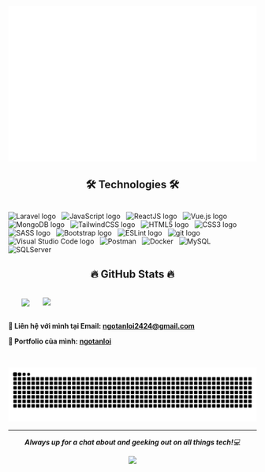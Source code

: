 <!-- Trungquandev -->
<a href="#" target="_blank">
  <img src="svg/ngotanloi.svg" width="1200" alt="NgoTanLoi01" />
</a>

<h2 align="center">🛠 Technologies 🛠</h2>
<br>
<!-- https://simpleicons.org/ -->
<span><img src="https://img.shields.io/badge/Laravel-282C34?logo=laravel&logoColor=E4003A" alt="Laravel logo" title="Laravel" height="25" /></span>
&nbsp;
<span><img src="https://img.shields.io/badge/JavaScript-282C34?logo=javascript&logoColor=F7DF1E" alt="JavaScript logo" title="JavaScript" height="25" /></span>
&nbsp;
<span><img src="https://img.shields.io/badge/ReactJS-282C34?logo=react&logoColor=61DAFB" alt="ReactJS logo" title="ReactJS" height="25" /></span>
&nbsp;
<span><img src="https://img.shields.io/badge/Vue.js-282C34?logo=vue.js&logoColor=4FC08D" alt="Vue.js logo" title="Vue.js" height="25" /></span>
&nbsp;
<span><img src="https://img.shields.io/badge/MongoDB-282C34?logo=mongodb&logoColor=47A248" alt="MongoDB logo" title="MongoDB" height="25" /></span>
&nbsp;
<span><img src="https://img.shields.io/badge/Tailwind%20CSS-282C34?logo=tailwind-css&logoColor=38B2AC" alt="TailwindCSS logo" title="TailwindCSS" height="25" /></span>
&nbsp;
<span><img src="https://img.shields.io/badge/HTML5-282C34?logo=html5&logoColor=E34F26" alt="HTML5 logo" title="HTML5" height="25" /></span>
&nbsp;
<span><img src="https://img.shields.io/badge/CSS3-282C34?logo=css3&logoColor=1572B6" alt="CSS3 logo" title="CSS3" height="25" /></span>
&nbsp;
<span><img src="https://img.shields.io/badge/Sass-282C34?logo=sass&logoColor=CC6699" alt="SASS logo" title="SASS" height="25" /></span>
&nbsp;
<span><img src="https://img.shields.io/badge/Bootstrap-282C34?logo=bootstrap&logoColor=7952B3" alt="Bootstrap logo" title="Bootstrap" height="25" /></span>
&nbsp;
<span><img src="https://img.shields.io/badge/ESLint-282C34?logo=eslint&logoColor=4B32C3" alt="ESLint logo" title="ESLint" height="25" /></span>
&nbsp;
<span><img src="https://img.shields.io/badge/git-282C34?logo=git&logoColor=F05032" alt="git logo" title="git" height="25" /></span>
&nbsp;
<span><img src="https://img.shields.io/badge/VS%20Code-282C34?logo=visual-studio-code&logoColor=007ACC" alt="Visual Studio Code logo" title="Visual Studio Code" height="25" /></span>
&nbsp;
<span><img src="https://img.shields.io/badge/Postman-282C34?logo=postman" alt="Postman" title="Postman" height="25" /></span>
&nbsp;
<span><img src="https://img.shields.io/badge/Docker-282C34?logo=docker" alt="Docker" title="Docker" height="25" /></span>
&nbsp;
<span><img src="https://img.shields.io/badge/MySQL-282C34?logo=mysql" alt="MySQL" title="MySQL" height="25" /></span>
&nbsp;
<span><img src="https://img.shields.io/badge/SQLServer-282C34?logo=sqlserver-282C34" alt="SQLServer" title="SQLServer" height="25" /></span>
&nbsp;

<br>
<h2 align="center">🔥 GitHub Stats 🔥</h2>
<!-- https://github.com/anuraghazra/github-readme-stats -->
<br>
<div align=center>
  <a href="#" title="NgoTanLoi01">
    <img width="315" align="center" src="https://github-readme-stats.vercel.app/api/top-langs/?username=NgoTanLoi01&hide=c%23,powershell,Mathematica,Ruby,Objective-C,Objective-C%2b%2b,Cuda&title_color=61dafb&text_color=ffffff&icon_color=61dafb&bg_color=20232a&langs_count=8&layout=compact&border_color=61dafb&hide_border=true" />
  </a>
  <a href="#" title="NgoTanLoi01">
    <img align="right" width="434" src="https://github-readme-stats.vercel.app/api?username=NgoTanLoi01&show_icons=true&theme=react&border_color=61dafb&hide_border=true" />
  </a>
</div>

<br>


<p>
  <strong>📧 Liên hệ với mình tại Email: <a href="mailto:ngotanloi2424@gmail.com" target="_top">ngotanloi2424@gmail.com</a></strong>
</p>

<p>
  <strong>📧 Portfolio của mình: <a href="https://ngotanloi01.github.io/" target="_top">ngotanloi</a></strong>
</p>



<br>


<div align="center">

  ![Snake animation](https://github.com/s-shemmee/s-shemmee/blob/output/github-contribution-grid-snake-dark.svg)

  ---
<em><b>Always up for a chat about and geeking out on all things tech!</b>💻</em>

  ![](https://komarev.com/ghpvc/?username=ngotanloi01&color=blueviolet)

</div>

